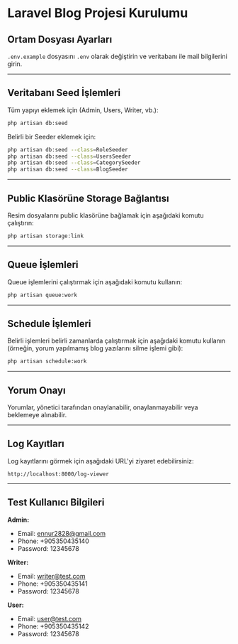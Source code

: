 
# Laravel Blog Projesi Kurulumu

## Ortam Dosyası Ayarları

`.env.example` dosyasını `.env` olarak değiştirin ve veritabanı ile mail bilgilerini girin.

---

## Veritabanı Seed İşlemleri

Tüm yapıyı eklemek için (Admin, Users, Writer, vb.):

```sh
php artisan db:seed
```

Belirli bir Seeder eklemek için:

```sh
php artisan db:seed --class=RoleSeeder
php artisan db:seed --class=UsersSeeder
php artisan db:seed --class=CategorySeeder
php artisan db:seed --class=BlogSeeder
```

---

## Public Klasörüne Storage Bağlantısı

Resim dosyalarını public klasörüne bağlamak için aşağıdaki komutu çalıştırın:

```sh
php artisan storage:link
```

---

## Queue İşlemleri

Queue işlemlerini çalıştırmak için aşağıdaki komutu kullanın:

```sh
php artisan queue:work
```

---

## Schedule İşlemleri

Belirli işlemleri belirli zamanlarda çalıştırmak için aşağıdaki komutu kullanın (örneğin, yorum yapılmamış blog yazılarını silme işlemi gibi):

```sh
php artisan schedule:work
```

---

## Yorum Onayı

Yorumlar, yönetici tarafından onaylanabilir, onaylanmayabilir veya beklemeye alınabilir.

---

## Log Kayıtları

Log kayıtlarını görmek için aşağıdaki URL'yi ziyaret edebilirsiniz:

```
http://localhost:8000/log-viewer
```

---

## Test Kullanıcı Bilgileri

**Admin:**

- Email: ennur2828@gmail.com
- Phone: +905350435140
- Password: 12345678

**Writer:**

- Email: writer@test.com
- Phone: +905350435141
- Password: 12345678

**User:**

- Email: user@test.com
- Phone: +905350435142
- Password: 12345678
